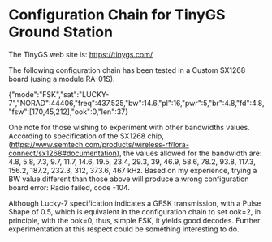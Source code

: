 # Configuration Chain for TinyGS Ground Station 

The TinyGS web site is: https://tinygs.com/

The following configuration chain has been tested in a Custom SX1268 board (using a module RA-01S).

{"mode":"FSK","sat":"LUCKY-7","NORAD":44406,"freq":437.525,"bw":14.6,"pl":16,"pwr":5,"br":4.8,"fd":4.8,"fsw":[170,45,212],"ook":0,"len":37}

One note for those wishing to experiment with other bandwidths values. According to specification of the SX1268 chip, (https://www.semtech.com/products/wireless-rf/lora-connect/sx1268#documentation), the values allowed for the bandwidth are: 4.8, 5.8, 7.3, 9.7, 11.7, 14.6, 19.5, 23.4, 29.3, 39, 46.9, 58.6, 78.2, 93.8, 117.3, 156.2, 187.2, 232.3, 312, 373.6, 467 kHz. Based on my experience, trying a BW value different than those above will produce a wrong configuration board error: Radio failed, code -104.

Although Lucky-7 specification indicates a GFSK transmission, with a Pulse Shape of 0.5, which is equivalent in the configuration chain to set ook=2, in principle, with the ook=0, thus, simple FSK, it yields good decodes. Further experimentation at this respect could be something interesting to do.
